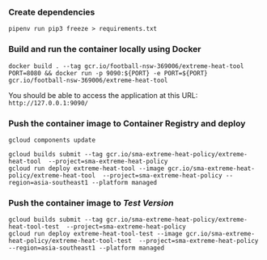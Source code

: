 ### Create dependencies
```
pipenv run pip3 freeze > requirements.txt
```

### Build and run the container locally using Docker
```
docker build . --tag gcr.io/football-nsw-369006/extreme-heat-tool
PORT=8080 && docker run -p 9090:${PORT} -e PORT=${PORT} gcr.io/football-nsw-369006/extreme-heat-tool
```
You should be able to access the application at this URL: `http://127.0.0.1:9090/`

### Push the container image to Container Registry and deploy
```
gcloud components update
```

```
gcloud builds submit --tag gcr.io/sma-extreme-heat-policy/extreme-heat-tool  --project=sma-extreme-heat-policy
gcloud run deploy extreme-heat-tool --image gcr.io/sma-extreme-heat-policy/extreme-heat-tool  --project=sma-extreme-heat-policy --region=asia-southeast1 --platform managed
```

### Push the container image to *Test Version*
```
gcloud builds submit --tag gcr.io/sma-extreme-heat-policy/extreme-heat-tool-test  --project=sma-extreme-heat-policy
gcloud run deploy extreme-heat-tool-test --image gcr.io/sma-extreme-heat-policy/extreme-heat-tool-test  --project=sma-extreme-heat-policy --region=asia-southeast1 --platform managed
```